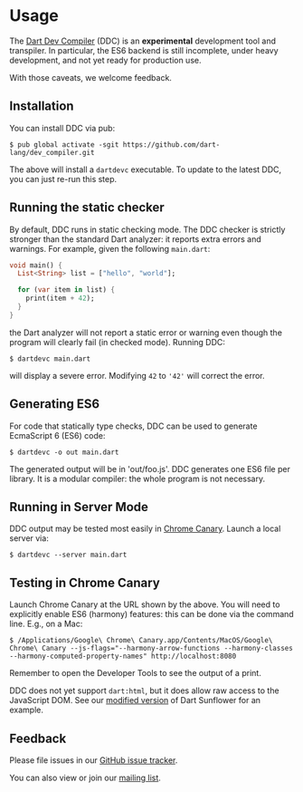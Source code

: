 # Usage

The [Dart Dev Compiler](README.md) (DDC) is an **experimental**
development tool and transpiler.  In particular, the ES6 backend is
still incomplete, under heavy development, and not yet ready for
production use.

With those caveats, we welcome feedback.  

## Installation

You can install DDC via pub:

    $ pub global activate -sgit https://github.com/dart-lang/dev_compiler.git

The above will install a `dartdevc` executable.  To update to the
latest DDC, you can just re-run this step.

## Running the static checker

By default, DDC runs in static checking mode.  The DDC checker is strictly stronger than the standard Dart
analyzer: it reports extra errors and warnings.  For example, given the following `main.dart`:

```dart
void main() {
  List<String> list = ["hello", "world"];

  for (var item in list) {
    print(item + 42);
  }
}
```

the Dart analyzer will not report a static error or warning even
though the program will clearly fail (in checked mode).  Running DDC:

    $ dartdevc main.dart

will display a severe error.  Modifying `42` to `'42'` will
correct the error.

## Generating ES6

For code that statically type checks, DDC can be used to generate EcmaScript 6 (ES6) code:

    $ dartdevc -o out main.dart

The generated output will be in 'out/foo.js'.  DDC generates one ES6
file per library.  It is a modular compiler: the whole program is not
necessary.

## Running in Server Mode

DDC output may be tested most easily in [Chrome
Canary](https://www.google.com/chrome/browser/canary.html).  Launch a
local server via:

    $ dartdevc --server main.dart

## Testing in Chrome Canary

Launch Chrome Canary at the URL shown by the above.  You will need to
explicitly enable ES6 (harmony) features: this can be done via the
command line.  E.g., on a Mac:

    $ /Applications/Google\ Chrome\ Canary.app/Contents/MacOS/Google\ Chrome\ Canary --js-flags="--harmony-arrow-functions --harmony-classes --harmony-computed-property-names" http://localhost:8080

Remember to open the Developer Tools to see the output of a print.

DDC does not yet support ```dart:html```, but it does allow raw access
to the JavaScript DOM.  See our [modified version](https://github.com/dart-lang/dev_compiler/blob/master/test/codegen/sunflower/sunflower.dart) of Dart Sunflower for
an example.

## Feedback

Please file issues in our [GitHub issue tracker](https://github.com/dart-lang/dev_compiler/issues).

You can also view or join our [mailing list](https://groups.google.com/a/dartlang.org/forum/#!forum/dev-compiler).



